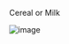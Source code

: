 Cereal or Milk

![image](https://user-images.githubusercontent.com/61639758/205805032-b51a3eb5-75a4-4a70-9532-a7af5ed80951.png)
